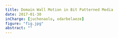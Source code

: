 ```yaml
---
title: Domain Wall Motion in Bit Patterned Media
date: 2017-01-30
inCharge: [juchenaolo, odarbelaeze]
figure: "fig.jpg"
abstract: ""
---
```

